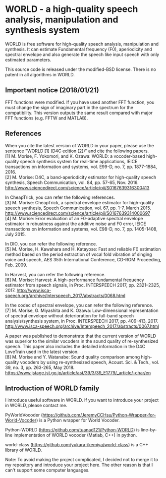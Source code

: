 # WORLD - a high-quality speech analysis, manipulation and synthesis system

WORLD is free software for high-quality speech analysis, manipulation and synthesis.
It can estimate Fundamental frequency (F0), aperiodicity and spectral envelope and also generate the speech like input speech with only estimated parameters.

This source code is released under the modified-BSD license.
There is no patent in all algorithms in WORLD.

## Important notice (2018/01/21)
FFT functions were modified.
If you have used another FFT function, you must change the sign of imaginary part in the spectrum for the compatibility.
This version outputs the same result compared with major FFT functions (e.g. FFTW and MATLAB).

## References
When you cite the latest version of WORLD in your paper, please use the sentence "WORLD \[1\] (D4C edition [2])" and cite the following papers.  
[1] M. Morise, F. Yokomori, and K. Ozawa: WORLD: a vocoder-based high-quality speech synthesis system for real-time applications, IEICE transactions on information and systems, vol. E99-D, no. 7, pp. 1877-1884, 2016.  
[2] M. Morise: D4C, a band-aperiodicity estimator for high-quality speech synthesis, Speech Communication, vol. 84, pp. 57-65, Nov. 2016. http://www.sciencedirect.com/science/article/pii/S0167639316300413  

In CheapTrick, you can refer the following references.  
[3] M. Morise: CheapTrick, a spectral envelope estimator for high-quality speech synthesis, Speech Communication, vol. 67, pp. 1-7, March 2015. http://www.sciencedirect.com/science/article/pii/S0167639314000697  
[4] M. Morise: Error evaluation of an F0-adaptive spectral envelope estimator in robustness against the additive noise and F0 error, IEICE transactions on information and systems, vol. E98-D, no. 7, pp. 1405-1408, July 2015.  

In DIO, you can refer the following reference.  
[5] M. Morise, H. Kawahara and H. Katayose: Fast and reliable F0 estimation method based on the period extraction of vocal fold vibration of singing voice and speech, AES 35th International Conference, CD-ROM Proceeding, Feb. 2009.

In Harvest, you can refer the following reference.  
[6] M. Morise: Harvest: A high-performance fundamental frequency estimator from speech signals, in Proc. INTERSPEECH 2017, pp. 2321–2325, 2017. http://www.isca-speech.org/archive/Interspeech_2017/abstracts/0068.html

In the codec of spectral envelope, you can refer the following reference.  
[7] M. Morise, G. Miyashita and K. Ozawa: Low-dimensional representation of spectral envelope without deterioration for full-band speech analysis/synthesis system, in Proc. INTERSPEECH 2017, pp. 409-413, 2017. http://www.isca-speech.org/archive/Interspeech_2017/abstracts/0067.html

A paper was published to demonstrate that the current version of WORLD was superior to the similar vocoders in the sound quality of re-synthesized speech. This paper also includes the detailed information in the D4C LoveTrain used in the latest version.  
[8] M. Morise and Y. Watanabe: Sound quality comparison among high-quality vocoders by using re-synthesized speech, Acoust. Sci. & Tech., vol. 39, no. 3, pp. 263-265, May 2018. https://www.jstage.jst.go.jp/article/ast/39/3/39_E1779/_article/-char/en

## Introduction of WORLD family

I introduce useful software in WORLD. If you want to introduce your project in WORLD, please contact me.

PyWorldVocoder (https://github.com/JeremyCCHsu/Python-Wrapper-for-World-Vocoder) is a Python wrapper for World Vocoder.

Python-WORLD (https://github.com/tuanad121/Python-WORLD) is line-by-line implementation of WORLD vocoder (Matlab, C++) in python.

world-class (https://github.com/yukara-ikemiya/world-class) is a C++ library of WORLD.

Note: To avoid making the project complicated, I decided not to merge it to my repository and introduce your project here. The other reason is that I can't support some computer languages.
